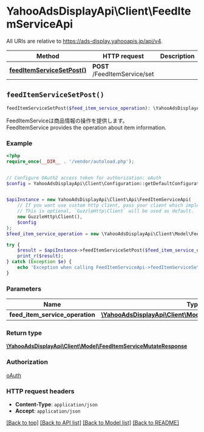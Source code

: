 # YahooAdsDisplayApi\Client\FeedItemServiceApi

All URIs are relative to https://ads-display.yahooapis.jp/api/v4.

Method | HTTP request | Description
------------- | ------------- | -------------
[**feedItemServiceSetPost()**](FeedItemServiceApi.md#feedItemServiceSetPost) | **POST** /FeedItemService/set | 


## `feedItemServiceSetPost()`

```php
feedItemServiceSetPost($feed_item_service_operation): \YahooAdsDisplayApi\Client\Model\FeedItemServiceMutateResponse
```



<div lang=\"ja\">FeedItemServiceは商品情報の操作を提供します。</div> <div lang=\"en\">FeedItemService provides the operation about item information.</div>

### Example

```php
<?php
require_once(__DIR__ . '/vendor/autoload.php');


// Configure OAuth2 access token for authorization: oAuth
$config = YahooAdsDisplayApi\Client\Configuration::getDefaultConfiguration()->setAccessToken('YOUR_ACCESS_TOKEN');


$apiInstance = new YahooAdsDisplayApi\Client\Api\FeedItemServiceApi(
    // If you want use custom http client, pass your client which implements `GuzzleHttp\ClientInterface`.
    // This is optional, `GuzzleHttp\Client` will be used as default.
    new GuzzleHttp\Client(),
    $config
);
$feed_item_service_operation = new \YahooAdsDisplayApi\Client\Model\FeedItemServiceOperation(); // \YahooAdsDisplayApi\Client\Model\FeedItemServiceOperation

try {
    $result = $apiInstance->feedItemServiceSetPost($feed_item_service_operation);
    print_r($result);
} catch (Exception $e) {
    echo 'Exception when calling FeedItemServiceApi->feedItemServiceSetPost: ', $e->getMessage(), PHP_EOL;
}
```

### Parameters

Name | Type | Description  | Notes
------------- | ------------- | ------------- | -------------
 **feed_item_service_operation** | [**\YahooAdsDisplayApi\Client\Model\FeedItemServiceOperation**](../Model/FeedItemServiceOperation.md)|  | [optional]

### Return type

[**\YahooAdsDisplayApi\Client\Model\FeedItemServiceMutateResponse**](../Model/FeedItemServiceMutateResponse.md)

### Authorization

[oAuth](../../README.md#oAuth)

### HTTP request headers

- **Content-Type**: `application/json`
- **Accept**: `application/json`

[[Back to top]](#) [[Back to API list]](../../README.md#endpoints)
[[Back to Model list]](../../README.md#models)
[[Back to README]](../../README.md)
